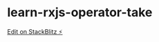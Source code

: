 # learn-rxjs-operator-take

[Edit on StackBlitz ⚡️](https://stackblitz.com/edit/learn-rxjs-operator-take)